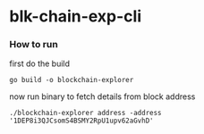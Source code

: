 # blk-chain-exp-cli

### How to run
first do the build

```
go build -o blockchain-explorer
```

now run binary to fetch details from block address

```
./blockchain-explorer address -address '1DEP8i3QJCsomS4BSMY2RpU1upv62aGvhD'

```
